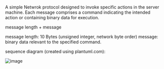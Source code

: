 A simple Netwrok protocol designed to invoke specific actions in the server machine. Each message comprises a command indicating the intended action or containing binary data for execution.


message length + message

message length: 10 Bytes (unsigned integer, network byte order)
message: binary data relevant to the specified command.  

sequence diagram (created using plantuml.com):

![image](https://github.com/SapnuPuas1018/2.7/assets/145786944/d13ed525-adcd-43b5-95a9-34558dd43698)
